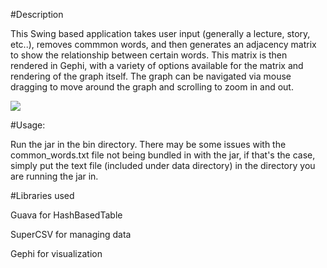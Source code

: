 #Description

This Swing based application takes user input (generally a lecture, story, etc..), removes commmon words, and then generates an adjacency matrix to show the relationship between certain words. This matrix is then rendered in Gephi, with a variety of options available for the matrix and rendering of the graph itself. The graph can be navigated via mouse dragging to move around the graph and scrolling to zoom in and out. 


![](http://i.imgur.com/YOacr94.png)

#Usage: 

  Run the jar in the bin directory. There may be some issues with the common_words.txt file not being bundled in with   the jar, if that's the case, simply put the text file (included under data directory) in the directory you are       running the jar in.  


#Libraries used

  Guava for HashBasedTable
  
  SuperCSV for managing data 
  
  Gephi for visualization
  
